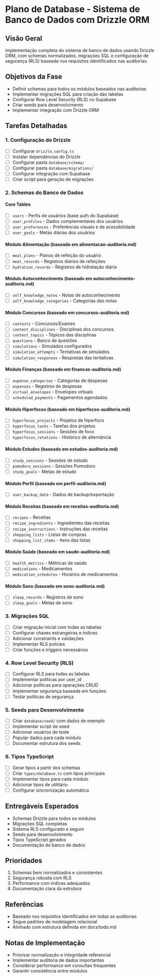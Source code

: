 # Plano de Database - Sistema de Banco de Dados com Drizzle ORM

## Visão Geral
Implementação completa do sistema de banco de dados usando Drizzle ORM, com schemas normalizados, migrações SQL e configuração de segurança (RLS) baseada nos requisitos identificados nas auditorias.

## Objetivos da Fase
- Definir schemas para todos os módulos baseados nas auditorias
- Implementar migrações SQL para criação das tabelas
- Configurar Row Level Security (RLS) no Supabase
- Criar seeds para desenvolvimento
- Implementar integração com Drizzle ORM

## Tarefas Detalhadas

### 1. Configuração do Drizzle
- [ ] Configurar `drizzle.config.ts`
- [ ] Instalar dependências do Drizzle
- [ ] Configurar pasta `database/schema/`
- [ ] Configurar pasta `database/migrations/`
- [ ] Configurar integração com Supabase
- [ ] Criar script para geração de migrações

### 2. Schemas do Banco de Dados

#### Core Tables
- [ ] `users` - Perfis de usuários (base auth do Supabase)
- [ ] `user_profiles` - Dados complementares dos usuários
- [ ] `user_preferences` - Preferências visuais e de acessibilidade
- [ ] `user_goals` - Metas diárias dos usuários

#### Módulo Alimentação (baseado em alimentacao-auditoria.md)
- [ ] `meal_plans` - Planos de refeição do usuário
- [ ] `meal_records` - Registros diários de refeições
- [ ] `hydration_records` - Registros de hidratação diária

#### Módulo Autoconhecimento (baseado em autoconhecimento-auditoria.md)
- [ ] `self_knowledge_notes` - Notas de autoconhecimento
- [ ] `self_knowledge_categories` - Categorias das notas

#### Módulo Concursos (baseado em concursos-auditoria.md)
- [ ] `contests` - Concursos/Exames
- [ ] `contest_disciplines` - Disciplinas dos concursos
- [ ] `contest_topics` - Tópicos das disciplinas
- [ ] `questions` - Banco de questões
- [ ] `simulations` - Simulados configurados
- [ ] `simulation_attempts` - Tentativas de simulados
- [ ] `simulation_responses` - Respostas das tentativas

#### Módulo Finanças (baseado em financas-auditoria.md)
- [ ] `expense_categories` - Categorias de despesas
- [ ] `expenses` - Registros de despesas
- [ ] `virtual_envelopes` - Envelopes virtuais
- [ ] `scheduled_payments` - Pagamentos agendados

#### Módulo Hiperfocos (baseado em hiperfocos-auditoria.md)
- [ ] `hyperfocus_projects` - Projetos de hiperfoco
- [ ] `hyperfocus_tasks` - Tarefas dos projetos
- [ ] `hyperfocus_sessions` - Sessões de foco
- [ ] `hyperfocus_rotations` - Histórico de alternância

#### Módulo Estudos (baseado em estudos-auditoria.md)
- [ ] `study_sessions` - Sessões de estudo
- [ ] `pomodoro_sessions` - Sessões Pomodoro
- [ ] `study_goals` - Metas de estudo

#### Módulo Perfil (baseado em perfil-auditoria.md)
- [ ] `user_backup_data` - Dados de backup/exportação

#### Módulo Receitas (baseado em receitas-auditoria.md)
- [ ] `recipes` - Receitas
- [ ] `recipe_ingredients` - Ingredientes das receitas
- [ ] `recipe_instructions` - Instruções das receitas
- [ ] `shopping_lists` - Listas de compras
- [ ] `shopping_list_items` - Itens das listas

#### Módulo Saúde (baseado em saude-auditoria.md)
- [ ] `health_metrics` - Métricas de saúde
- [ ] `medications` - Medicamentos
- [ ] `medication_schedules` - Horários de medicamentos

#### Módulo Sono (baseado em sono-auditoria.md)
- [ ] `sleep_records` - Registros de sono
- [ ] `sleep_goals` - Metas de sono

### 3. Migrações SQL
- [ ] Criar migração inicial com todas as tabelas
- [ ] Configurar chaves estrangeiras e índices
- [ ] Adicionar constraints e validações
- [ ] Implementar RLS policies
- [ ] Criar funções e triggers necessários

### 4. Row Level Security (RLS)
- [ ] Configurar RLS para todas as tabelas
- [ ] Implementar políticas por user_id
- [ ] Adicionar políticas para operações CRUD
- [ ] Implementar segurança baseada em funções
- [ ] Testar políticas de segurança

### 5. Seeds para Desenvolvimento
- [ ] Criar `database/seed/` com dados de exemplo
- [ ] Implementar script de seed
- [ ] Adicionar usuários de teste
- [ ] Popular dados para cada módulo
- [ ] Documentar estrutura dos seeds

### 6. Tipos TypeScript
- [ ] Gerar tipos a partir dos schemas
- [ ] Criar `types/database.ts` com tipos principais
- [ ] Implementar tipos para cada módulo
- [ ] Adicionar tipos de utilitário
- [ ] Configurar sincronização automática

## Entregáveis Esperados
- Schemas Drizzle para todos os módulos
- Migrações SQL completas
- Sistema RLS configurado e seguro
- Seeds para desenvolvimento
- Tipos TypeScript gerados
- Documentação do banco de dados

## Prioridades
1. Schemas bem normalizados e consistentes
2. Segurança robusta com RLS
3. Performance com índices adequados
4. Documentação clara da estrutura

## Referências
- Baseado nos requisitos identificados em todas as auditorias
- Segue padrões de modelagem relacional
- Alinhado com estrutura definida em docs/todo.md

## Notas de Implementação
- Priorizar normalização e integridade referencial
- Implementar auditoria de dados importantes
- Considerar performance em consultas frequentes
- Garantir consistência entre módulos